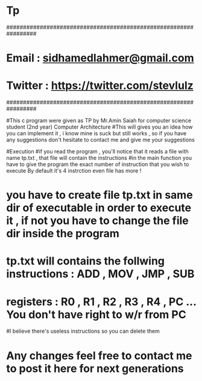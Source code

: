 # Tp
#################################################################
# Email : sidhamedlahmer@gmail.com                              #
# Twitter : https://twitter.com/stevlulz                        #
#################################################################

#This c program were given as TP by Mr.Amin Saiah for computer science student (2nd year) Computer Architecture
#This will gives you an idea how you can implement it , i know mine is suck but still works , so if you have any suggestions don't hesitate to contact me and give me your suggestions 




#Execution 
#if you read the program , you'll notice that it reads a file with name tp.txt , that file will contain the instructions 
#in the main function you have to give the program the exact number of instruction that you wish to execute By default it's 4 instrction even file has more !
# you have to create file tp.txt in same dir of executable in order to execute it , if not you have to change the file dir inside the program
# tp.txt will contains the follwing instructions : ADD , MOV , JMP , SUB 
#                                   registers    : R0 , R1 , R2 , R3 , R4 , PC ... You don't have right to w/r from PC
#I believe there's useless instructions so you can delete them 
# Any changes feel free to contact me to post it here for next generations 
